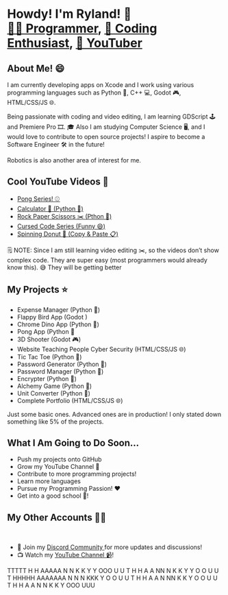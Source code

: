 <h1>Howdy! I'm Ryland! 👋<br/>
  <a href="https://github.com/RylandCodes">👨‍💻 Programmer</a>, 
  <a href="https://github.com/RylandCodes">🚀 Coding Enthusiast</a>, 
  <a href="https://youtube.com/channel/UCYd4Wq-cpxtikUXLupRtyDw?sub_confirmation=1">🎥 YouTuber</a>
</h1>

<h2>About Me! 😄</h2>
<p>I am currently developing apps on Xcode and I work using various programming languages such as Python 🐍, C++ 💻, Godot 🎮, HTML/CSS/JS 🌐.</p>
<p>Being passionate with coding and video editing, I am learning GDScript 🕹️ and Premiere Pro 🎞️.  
🎓 Also I am studying Computer Science 🖥️, and I would love to contribute to open source projects!  
I aspire to become a Software Engineer 🛠️ in the future!</p>
<p>Robotics is also another area of interest for me.</p>

<h2>Cool YouTube Videos 🎥</h2>
<ul>
  <li><a href="https://www.youtube.com/playlist?list=PLSFGulg_fKF_fudCHPI2AGS_67qc6U4XH">Pong Series! ⚾️</a></li>
  <li><a href="https://www.youtube.com/watch?v=hMogxzXc34E&t=40s">Calculator 🧮 (Python 🐍)</a></li>
  <li><a href="https://www.youtube.com/watch?v=v5jr1N4AohY">Rock Paper Scissors ✂️ (Pthon 🐍)</a></li>
  <li><a href="https://www.youtube.com/playlist?list=PLSFGulg_fKF-tkxcy6dgOHD3OsDjlkzFm">Cursed Code Series (Funny 😄)</a></li>
  <li><a href="https://www.youtube.com/shorts/RROjncxRX48">Spinning Donut 🍩 (Copy & Paste 📋)</a></li>
</ul>
<p>🗒️ NOTE: Since I am still learning video editing ✂️, so the videos don’t show complex code. They are super easy (most programmers would already know this). 😅 They will be getting better</p>

<h2>My Projects ⭐️</h2>
<ul>
  <li>Expense Manager (Python 🐍)</li>
  <li>Flappy Bird App (Godot )</li>
  <li>Chrome Dino App (Python 🐍)</li>
  <li>Pong App (Python 🐍</li>
  <li>3D Shooter (Godot 🎮)</li>
  <li>Website Teaching People Cyber Security (HTML/CSS/JS 🌐)</li>
  <li>Tic Tac Toe (Python 🐍)</li>
  <li>Password Generator (Python 🐍)</li>
  <li>Password Manager (Python 🐍)</li>
  <li>Encrypter (Python 🐍)</li>
  <li>Alchemy Game (Python 🐍)</li>
  <li>Unit Converter (Python 🐍)</li>
  <li>Complete Portfolio (HTML/CSS/JS 🌐)</li>
</ul>
<p>Just some basic ones. Advanced ones are in production! I only stated down something like 5% of the projects.</p>

<h2>What I Am Going to Do Soon...</h2>
<ul>
  <li>Push my projects onto GitHub</li>
  <li>Grow my YouTube Channel 🎥</li>
  <li>Contribute to more programming projects!</li>
  <li>Learn more languages</li>
  <li>Pursue my Programming Passion! ❤️</li>
  <li>Get into a good school 🏫!</li>
</ul>

<h2>My Other Accounts 💪🏻</h2>
<br/>
<ul>
  <li>🌟 Join my <a href="https://www.discord.gg/JSCXZDTmsF">Discord Community </a> for more updates and discussions!</li>
  <li>📺 Watch my <a href="https://youtube.com/channel/UCYd4Wq-cpxtikUXLupRtyDw?sub_confirmation=1">YouTube Channel 📹</a>!</li>
</ul>

 TTTTT  H   H   AAAAA  N   N  K   K     Y   Y   OOO   U   U
   T    H   H  A     A NN  N  K  K       Y Y   O   O  U   U
   T    HHHHH  AAAAAAA N N N  KKK         Y    O   O  U   U
   T    H   H  A     A N  NN  K  K        Y    O   O  U   U
   T    H   H  A     A N   N  K   K       Y     OOO    UUU

